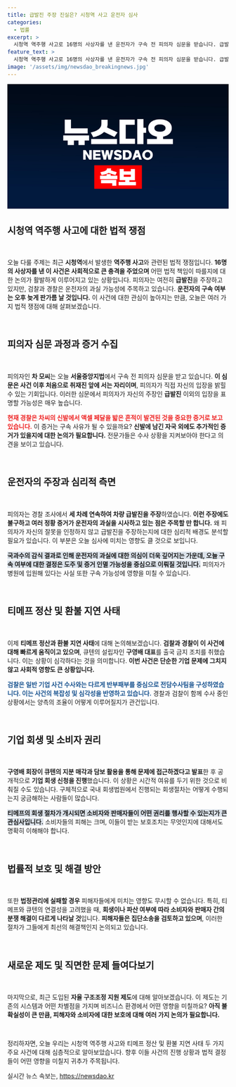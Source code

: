```yaml
---
title: 급발진 주장 진실은? 시청역 사고 운전자 심사
categories:
  - 법률
excerpt: >
  시청역 역주행 사고로 16명의 사상자를 낸 운전자가 구속 전 피의자 심문을 받습니다. 급발진 주장 속, 공소 가능성이 큰 증거들이 속출하며 긴장감이 감돌고 있습니다. 법무부는 티메프 사태와 관련해 큐텐 대표를 출국금지 시켰고, 상황이 심각해지고 있습니다.
feature_text: >
  시청역 역주행 사고로 16명의 사상자를 낸 운전자가 구속 전 피의자 심문을 받습니다. 급발진 주장 속, 공소 가능성이 큰 증거들이 속출하며 긴장감이 감돌고 있습니다. 법무부는 티메프 사태와 관련해 큐텐 대표를 출국금지 시켰고, 상황이 심각해지고 있습니다.
image: '/assets/img/newsdao_breakingnews.jpg'
---
```


<p><img src="/assets/img/newsdao_breakingnews.jpg" alt="bookingtag 속보" /></p>

<h2 data-ke-size="size26">시청역 역주행 사고에 대한 법적 쟁점</h2>

<p data-ke-size="size16">&nbsp;</p>

<p>오늘 다룰 주제는 최근 <strong>시청역</strong>에서 발생한 <strong>역주행 사고</strong>와 관련된 법적 쟁점입니다. <strong>16명의 사상자를 낸 이 사건은 사회적으로 큰 충격을 주었으며</strong> 어떤 법적 책임이 따를지에 대한 논의가 활발하게 이루어지고 있는 상황입니다. 피의자는 여전히 <strong>급발진</strong>을 주장하고 있지만, 검찰과 경찰은 운전자의 과실 가능성에 주목하고 있습니다. <strong>운전자의 구속 여부는 오후 늦게 판가름 날 것입니다.</strong> 이 사건에 대한 관심이 높아지는 만큼, 오늘은 여러 가지 법적 쟁점에 대해 살펴보겠습니다.</p>

<p data-ke-size="size16">&nbsp;</p>

<h2 data-ke-size="size26">피의자 심문 과정과 증거 수집</h2>

<p data-ke-size="size16">&nbsp;</p>

<p>피의자인 <strong>차 모씨</strong>는 오늘 <strong>서울중앙지법</strong>에서 구속 전 피의자 심문을 받고 있습니다. <strong>이 심문은 사건 이후 처음으로 취재진 앞에 서는 자리이며</strong>, 피의자가 직접 자신의 입장을 밝힐 수 있는 기회입니다. 이러한 심문에서 피의자가 자신의 주장인 <strong>급발진</strong> 이외의 입장을 표명할 가능성은 매우 높습니다.</p>

<p><b><span style="color: #ee2323;">현재 경찰은 차씨의 신발에서 액셀 페달을 밟은 흔적이 발견된 것을 중요한 증거로 보고 있습니다.</span></b> 이 증거는 구속 사유가 될 수 있을까요? <strong>신발에 남긴 자국 외에도 추가적인 증거가 있을지에 대한 논의가 필요합니다.</strong> 전문가들은 수사 상황을 지켜보아야 한다고 의견을 보이고 있습니다.</p>

<p data-ke-size="size16">&nbsp;</p>

<h2 data-ke-size="size26">운전자의 주장과 심리적 측면</h2>

<p data-ke-size="size16">&nbsp;</p>

<p>피의자는 경찰 조사에서 <strong>세 차례 연속하여 차량 급발진을 주장</strong>하였습니다. <strong>이런 주장에도 불구하고 여러 정황 증거가 운전자의 과실을 시사하고 있는 점은 주목할 만 합니다.</strong> 왜 피의자가 자신의 잘못을 인정하지 않고 급발진을 주장하는지에 대한 심리적 배경도 분석할 필요가 있습니다. 이 부분은 오늘 심사에 미치는 영향도 클 것으로 보입니다.</p>

<p><b><span style="background-color: #21538527;">국과수의 감식 결과로 인해 운전자의 과실에 대한 의심이 더욱 깊어지는 가운데, 오늘 구속 여부에 대한 결정은 도주 및 증거 인멸 가능성을 중심으로 이뤄질 것입니다.</span></b> 피의자가 병원에 입원해 있다는 사실 또한 구속 가능성에 영향을 미칠 수 있습니다.</p>

<p data-ke-size="size16">&nbsp;</p>

<h2 data-ke-size="size26">티메프 정산 및 환불 지연 사태</h2>

<p data-ke-size="size16">&nbsp;</p>

<p>이제 <strong>티메프 정산과 환불 지연 사태</strong>에 대해 논의해보겠습니다. <strong>검찰과 경찰이 이 사건에 대해 빠르게 움직이고 있으며</strong>, 큐텐의 설립자인 <strong>구영배 대표</strong>를 출국 금지 조치를 취했습니다. 이는 상황이 심각하다는 것을 의미합니다. <strong>이번 사건은 단순한 기업 문제에 그치지 않고 사회적 영향도 큰 상황입니다.</strong></p>

<p><b><span style="color: #1a5490;">검찰은 일반 기업 사건 수사와는 다르게 반부패부를 중심으로 전담수사팀을 구성하였습니다. 이는 사건의 복잡성 및 심각성을 반영하고 있습니다.</span></b> 경찰과 검찰이 함께 수사 중인 상황에서는 양측의 조율이 어떻게 이루어질지가 관건입니다.</p>

<p data-ke-size="size16">&nbsp;</p>

<h2 data-ke-size="size26">기업 회생 및 소비자 권리</h2>

<p data-ke-size="size16">&nbsp;</p>

<p><strong>구영배 회장이 큐텐의 지분 매각과 담보 활용을 통해 문제에 접근하겠다고 발표</strong>한 후 공개적으로 <strong>기업 회생 신청을 진행</strong>했습니다. 이 상황은 시간적 여유를 두기 위한 것으로 비춰질 수도 있습니다. 구체적으로 국내 회생법원에서 진행되는 회생절차는 어떻게 수행되는지 궁금해하는 사람들이 많습니다.</p>

<p><b><span style="background-color: #21538527;">티메프의 회생 절차가 개시되면 소비자와 판매자들이 어떤 권리를 행사할 수 있는지가 큰 관심사입니다.</span></b> 소비자들의 피해는 크며, 이들이 받는 보호조치는 무엇인지에 대해서도 명확히 이해해야 합니다.</p>

<p data-ke-size="size16">&nbsp;</p>

<h2 data-ke-size="size26">법률적 보호 및 해결 방안</h2>

<p data-ke-size="size16">&nbsp;</p>

<p>또한 <strong>법정관리에 실패할 경우</strong> 피해자들에게 미치는 영향도 무시할 수 없습니다. 특히, 티메프와 큐텐의 연결성을 고려했을 때, <strong>회생이나 파산 여부에 따라 소비자와 판매자 간의 분쟁 해결이 다르게 나타날 것</strong>입니다. <strong>피해자들은 집단소송을 검토하고 있으며</strong>, 이러한 절차가 그들에게 최선의 해결책인지 논의되고 있습니다.</p>

<p data-ke-size="size16">&nbsp;</p>

<h2 data-ke-size="size26">새로운 제도 및 직면한 문제 들여다보기</h2>

<p data-ke-size="size16">&nbsp;</p>

<p>마지막으로, 최근 도입된 <strong>자율 구조조정 지원 제도</strong>에 대해 알아보겠습니다. 이 제도는 기존의 시스템과 어떤 차별점을 가지며 비즈니스 환경에서 어떤 영향을 미칠까요? <strong>아직 불확실성이 큰 만큼, 피해자와 소비자에 대한 보호에 대해 여러 가지 논의가 필요합니다.</strong></p>

<p data-ke-size="size16">&nbsp;</p>

<p>정리하자면, 오늘 우리는 시청역 역주행 사고와 티메프 정산 및 환불 지연 사태 두 가지 주요 사건에 대해 심층적으로 알아보았습니다. 향후 이들 사건의 진행 상황과 법적 결정들이 어떤 영향을 미칠지 귀추가 주목됩니다.</p>
실시간 뉴스 속보는, <a href="https://newsdao.kr" rel="dofollow">https://newsdao.kr</a>


